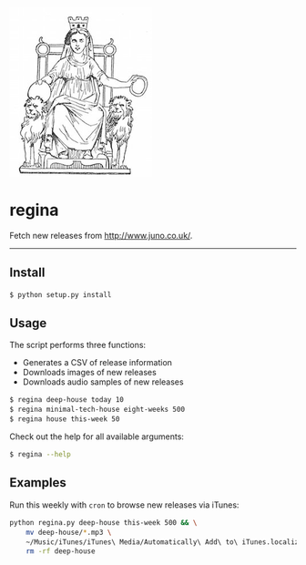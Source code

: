 ![Juno](https://raw.githubusercontent.com/cburmeister/regina/master/image.jpg)

regina
===========

Fetch new releases from http://www.juno.co.uk/.

---

## Install

```bash
$ python setup.py install
```

## Usage

The script performs three functions:

- Generates a CSV of release information
- Downloads images of new releases
- Downloads audio samples of new releases

```bash
$ regina deep-house today 10
$ regina minimal-tech-house eight-weeks 500
$ regina house this-week 50
```

Check out the help for all available arguments:

```bash
$ regina --help
```

## Examples

Run this weekly with `cron` to browse new releases via iTunes:

```bash
python regina.py deep-house this-week 500 && \
    mv deep-house/*.mp3 \
    ~/Music/iTunes/iTunes\ Media/Automatically\ Add\ to\ iTunes.localized/ && \
    rm -rf deep-house
```
